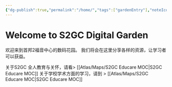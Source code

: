 ```yaml
---
{"dg-publish":true,"permalink":"/home/","tags":["gardenEntry"],"noteIcon":""}
---
```


# Welcome to S2GC Digital Garden

欢迎来到首邦2福音中心的数码花园。
我们将会在这里分享各样的资源，让学习者可以获益。

关于S2GC 全人教育与关怀，请看> [[Atlas/Maps/S2GC Educare MOC\|S2GC Educare MOC]]
关于学校学术方面的学习，请到 > [[Atlas/Maps/S2GC Educare MOC\|S2GC Educare MOC]]